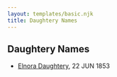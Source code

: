 ```yaml
---
layout: templates/basic.njk
title: Daughtery Names
---
```

## Daughtery Names
- [Elnora Daughtery](/people/9/92071632), 22 JUN 1853